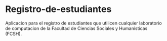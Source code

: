 # Registro-de-estudiantes
Aplicacion para el registro de estudiantes que utilicen cualquier laboratorio de computacion de la Facultad de Ciencias Sociales y Humanisticas (FCSH).
